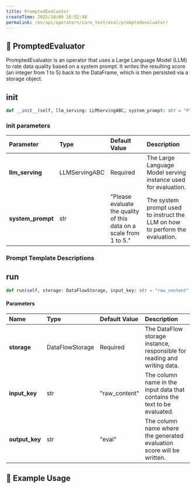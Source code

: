 ```yaml
---
title: PromptedEvaluator
createTime: 2025/10/09 16:52:48
permalink: /en/api/operators/core_text/eval/promptedevaluator/
---
```


## 📘 PromptedEvaluator
PromptedEvaluator is an operator that uses a Large Language Model (LLM) to rate data quality based on a system prompt. It writes the resulting score (an integer from 1 to 5) back to the DataFrame, which is then persisted via a storage object.

## __init__
```python
def __init__(self, llm_serving: LLMServingABC, system_prompt: str = "Please evaluate the quality of this data on a scale from 1 to 5."):
```
### init parameters
| Parameter | Type | Default Value | Description |
| :------------------ | :-------------- | :------------------------------------------------------------------------- | :---------------------------------------------------------------- |
| **llm_serving** | LLMServingABC | Required | The Large Language Model serving instance used for evaluation. |
| **system_prompt** | str | "Please evaluate the quality of this data on a scale from 1 to 5." | The system prompt used to instruct the LLM on how to perform the evaluation. |

### Prompt Template Descriptions

## run
```python
def run(self, storage: DataFlowStorage, input_key: str = "raw_content", output_key: str = "eval")
```
#### Parameters
| Name | Type | Default Value | Description |
| :------------- | :---------------- | :---------------- | :------------------------------------------------------------------- |
| **storage** | DataFlowStorage | Required | The DataFlow storage instance, responsible for reading and writing data. |
| **input_key** | str | "raw_content" | The column name in the input data that contains the text to be evaluated. |
| **output_key** | str | "eval" | The column name where the generated evaluation score will be written. |

## 🧠 Example Usage
